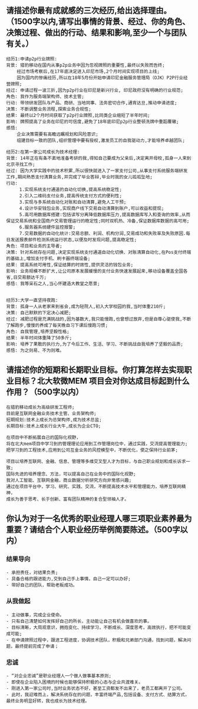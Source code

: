 ## 请描述你最有成就感的三次经历,给出选择理由。（1500字以内,请写出事情的背景、经过、你的角色、决策过程、做出的行动、结果和影响,至少一个与团队有关。）

    经历1:申请p2p行业牌照:
    背景: 猎豹移动在国内从事p2p业务中因为忽视牌照的重要性,最终以失败而告终;
        经过市场考察后,在17年底决定进入印尼市场,2个月时间实现项目的上线;
        因为国内的惨痛经历,所以在18年5月份开始申请印尼金融服务管理局（OJK）P2P行业经营牌照;
    经过: 申请过程一波三折,因为p2p行业在印尼是新兴行业, 印尼政府没有明确的行业规范;
    角色: 我作为服务端架构师、技术主管;
    行动: 带领研发团队与产品、商研、当地同事、法务密切合作,通宵达旦,推动申请进度;
    决策: 不断调整业务流程,探索业务合规性;
    结果: 最终以2个月时间获取了p2p行业牌照,比同类企业缩短了半年时间;
    影响: 牌照提高了业务在印尼的可信度,避免了18年底印尼p2p行业整顿洗牌中重蹈覆辙;
    感悟: 
        企业决策需要有高瞻远瞩规划和风险意识;
        组建目标一致的团队,组织管理中要有授权,激发员工的自我驱动力,才能培养卓越团队;
        
    经历2:在第一家公司成长为技术经理:
    背景: 14年正在有条不紊地准备考研的我,得知自己要成为父亲后,决定离开母校,孤身一人来到北京寻找工作;
    经过: 因为大学实践中的技术积累,所以很快就进入了一家支付公司,从事支付系统服务端研发工作,期间熟悉支付清算业务,并完成了毕业答辩,毕业时我的女儿呱呱坠地;
    行动: 
         1.实现系统支付通道的自动化切换,提高系统稳定性;
         2.引入二维码支付业务,提高传统支付方式的便利性;
         3.实现与多系统自动化对账和自动清算,避免人工干预;
         4.设计华安钱包业务,实现商户线下交易自动清算到账户,可以收益和提现;
         5.高可用数据库搭建:包括读写分离降低数据库压力,提高数据库写入和查询的效率,从而保证交易系统和全国商户交易管理运行的稳定性;同时双机热、冷备,保证数据库数据的高可用;
         6.服务器系统硬件监控报警;
         7.交易数据的自动化统计:交易总额、利润、机构分润,交易成功和失败率及失败原因.每日发送报表邮件检测系统运行状态,以便及时发现问题,提高稳定性;
    角色: 项目和业务的主导者;
    决策: 针对系统存在问题,决定实现系统支付通道自动化切换、对账清算自动化,在Pos支付终端的基础上,增加支付手机、刷卡器终端设备;
    结果: 提高系统可用性,保证结算的时效性,提供灵活的钱包业务;
    影响: 业务规模不断扩大,让公司原本发展缓慢的支付业务快速发展起来,移动设备覆盖全国各省,日交易额达千万;
    感悟: 我等采石之人,当心怀建造大教堂之愿景;
    
    
    经历3:大学一直坚持夜跑:
    背景: 孤身一人从老家来到省会,成为轻院人,初入大学校园的我,当时体重210斤;
    决策: 自己默默的下定决心减肥;
    经过: 减肥过程是充满挑战的,因为基数大,我只能慢跑,也曾想过放弃,但是自尊心驱使我,不断了解跑步,慢慢的养成了每天晚自习下课后慢跑习惯;
    角色: 自我管理,培养坚毅性格;
    结果: 半年时间体重降了50多斤;
    影响: 培养了果敢的执行力,为了今后工作、生活、学习、不断挑战自我培养了坚毅的品质;
    感悟: 为之则易、不为则难。
    


## 请描述你的短期和长期职业目标。你打算怎样去实现职业目标？北大软微MEM 项目会对你达成目标起到什么作用？（500字以内）

    在猎豹移动成长为高级研发工程师;
    目前是互联网金融业务技术主管、业务架构师;
    短期规划:技术上成长为总架构师,成为技术总监;
    长期目标:技术上成长行业大牛,成长为企业CTO;
    
    在项目中不断拓展自己的国际化视野，
    将在北大mem项目中学习到的管理理论应用到工作管理岗位中，通过实践，交流提高管理能力;
    把学习到的工程技术,应用到公司互金业务的风控模型中，不断优化，使之保持行业前茅;
        
    项目以培养互联网、金融、信息、管理等多维交叉型人才为目标，与自己职业规划和成长诉求一致;
    国际先进的培养理念、方法，可以提高自己在业务中的国际化视野;
    我对人工智能、互联网金融，商业数据分析研究方向非常感兴趣;
    通过在项目平台中，学习、研究、实践、交流，不断提高技术水平和管理能力，培养互联网精神，
    成长为善于思考、长于创新、富有团队精神的复合型领袖人才。 
    

## 你认为对于一名优秀的职业经理人哪三项职业素养最为重要？请结合个人职业经历举例简要陈述。（500字以内）

### 结果导向 
    - 承担责任，对结果负责;
    - 具备合格的跟进能力,交到自己手上事情，自己一定可以办好;
    - 带好自己的团队，帮助老板成功。
### 从我做起 
    - 主动做事，完成企业使命。
    - 只有自己清楚如何发挥好自己的所长，主动能让自己有机会做喜欢的事。
    - 目标清晰，大局观意识，拥抱变化、持续学习，不断成长、深度思考，高效执行，把不可能变成可能;
    - 在申请牌照过程中，跟进工程进度，协调技术团队，积极和兄弟部门沟通，找到问题，解决问题，最终提前完成了申请；
### 忠诚
    - “对企业忠诚”是职业经理人一个做人做事基本原则;
    - 即使在企业陷入困境的时候也能够保持积极的心态与企业共渡难关。   
    - 刚进入第一家公司时,当时业务状态不好，甚至工资都发不出来了，老员工都离开了公司。
    - 此时，我迎难而上，解决系统存在的问题，丰富终端产品,包括设备、支付方式、结算方式，最终业务明显好转，我也成长为技术经理。
    
    
    


